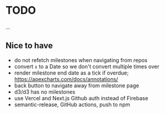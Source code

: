 # TODO

...

## Nice to have

- do not refetch milestones when navigating from repos
- convert `x` to a Date so we don't convert multiple times over
- render milestone end date as a tick if overdue; https://apexcharts.com/docs/annotations/
- back button to navigate away from milestone page
- d3/d3 has no milestones
- use Vercel and Next.js Github auth instead of Firebase
- semantic-release, GitHub actions, push to npm
